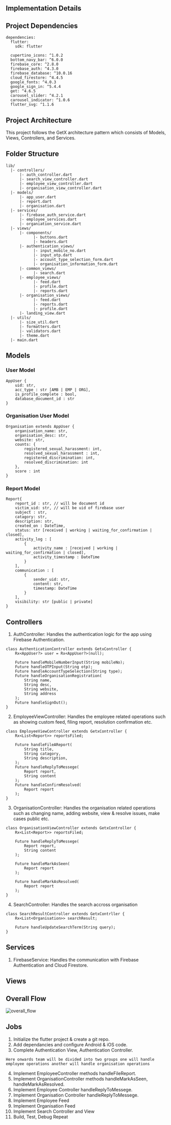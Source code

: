 ## Implementation Details

## Project Dependencies

```
dependencies:
  flutter:
    sdk: flutter

  cupertino_icons: ^1.0.2
  bottom_navy_bar: ^6.0.0
  firebase_core: ^2.8.0
  firebase_auth: ^4.3.0
  firebase_database: ^10.0.16
  cloud_firestore: ^4.4.5
  google_fonts: ^4.0.3
  google_sign_in: ^5.4.4
  get: ^4.6.5
  carousel_slider: ^4.2.1
  carousel_indicator: ^1.0.6
  flutter_svg: ^1.1.6

```

## Project Architecture

This project follows the GetX architecture pattern which consists of Models, Views, Controllers, and Services.

## Folder Structure

```
lib/
  |- controllers/
      |- auth_controller.dart
      |- search_view_controller.dart
      |- employee_view_controller.dart
      |- organisation_view_controller.dart
  |- models/
      |- app_user.dart
      |- report.dart
      |- organisation.dart
  |- services/
      |- firebase_auth_service.dart
      |- employee_services.dart
      |- organiation_service.dart
  |- views/
      |- components/
            |- buttons.dart
            |- headers.dart
      |- authentication_views/
            |- input_mobile_no.dart
            |- input_otp.dart
            |- account_type_selection_form.dart
            |- organisation_information_form.dart
      |- common_views/
            |- search.dart
      |- employee_views/
            |- feed.dart
            |- profile.dart
            |- reports.dart
      |- organisation_views/
            |- feed.dart
            |- reports.dart
            |- profile.dart
      |- landing_view.dart
  |- utils/
      |- size_util.dart
      |- formatters.dart
      |- validators.dart
      |- theme.dart
  |- main.dart

```

## Models

### User Model
```
AppUser {
    uid: str,
    acc_type : str [AMB | EMP | ORG],
    is_profile_complete : bool,
    database_document_id : str
}
```


### Organisation User Model
```
Organisation extends AppUser {
    organisation_name: str,
    organisation_desc: str,
    website: str,
    counts: {
        registered_sexual_harassment: int,
        resolved_sexual_harassment : int,
        registered_discrimination: int,
        resolved_discrimination: int
    },
    score : int
}
```

### Report Model
```
Report{
    report_id : str, // will be document id
    victim_uid: str, // will be uid of firebase user
    subject : str,
    catagory: str,
    description: str,
    created_on : DateTime,
    status: str [received | working | waiting_for_confirmation | closed],
    activity_log : [
        {
            activity_name : [received | working | waiting_for_confirmation | closed],
            activity_timestamp : DateTime
        }
    ],
    communication : [
        {
            sender_uid: str,
            content: str,
            timestamp: DateTime
        }
    ],
    visibility: str [public | private]
}
```


## Controllers
1. AuthController: Handles the authentication logic for the app using Firebase Authentication.

```
class AuthenticationController extends GetxController {
    Rx<AppUser?> user = Rx<AppUser?>(null);

    Future handleMobileNumberInput(String mobileNo);
    Future handleOTPInput(String otp);
    Future handleAccountTypeSelection(String type);
    Future handleOrganisationRegistration(
        String name, 
        String desc, 
        String website, 
        String address
    );
    Future handleSignOut();
}
```

2. EmployeeViewController: Handles the employee related operations such as showing custom feed, filing report, resolution confirmation etc.

```
class EmployeeViewController extends GetxController {
    Rx<List<Report>> reportsFiled;

    Future handleFileAReport(
        String title, 
        String catagory,
        String description,
    );
    Future handleReplyToMessege(
        Report report,
        String content
    );
    Future handleConfirmResolved(
        Report report
    );
}
```

3. OrganisationController: Handles the organisation related operations such as changing name, adding website, view & resolve issues, make cases public etc.

```
class OrganisationViewController extends GetxController {
    Rx<List<Report>> reportsFiled;

    Future handleReplyToMessege(
        Report report,
        String content
    );

    Future handleMarkAsSeen(
        Report report
    );

    Future handleMarkAsResolved(
        Report report
    );
}
```

4. SearchController: Handles the search accross organisation
```
class SearchResultController extends GetxContrller {
    Rx<List<Organisation>> searchResult;

    Future handleUpdateSearchTerm(String query);
}
```

## Services
1. FirebaseService: Handles the communication with Firebase Authentication and Cloud Firestore.

## Views


## Overall Flow
![overall_flow](../assets/SafeReportFlow.png)

## Jobs

1. Initialize the flutter project & create a git repo.
2. Add dependancies and configure Android & iOS code.
3. Complete Authentication View, Authentication Controller.
```
Here onwards team will be divided into two groups one will handle employee operations another will handle organisation operations
```
4. Implement EmployeeController methods handleFileReport.
5. Implement OrganisationController methods handleMarkAsSeen, handleMarkAsResolved.
6. Implement Employee Controller handleReplyToMessege.
7. Implement Organisation Controller handleReplyToMessege.
8. Implement Employee Feed
9. Implement Organisation Feed
10. Implement Search Controller and View
11. Build, Test, Debug Repeat